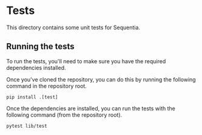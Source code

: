 # Tests

This directory contains some unit tests for Sequentia.

## Running the tests

To run the tests, you'll need to make sure you have the required dependencies installed.

Once you've cloned the repository, you can do this by running the following command in the repository root.

```console
pip install .[test]
```

Once the dependencies are installed, you can run the tests with the following command (from the repository root).

```console
pytest lib/test
```